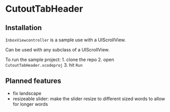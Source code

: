 # CutoutTabHeader

## Installation
  `InboxViewcontroller` is a sample use with a UIScrollView. 
  
  Can be used with any subclass of a UIScrollView.
  
  To run the sample project:
    1. clone the repo
    2. open `CutoutTabHeader.xcodeproj`
    3. hit `Run`

## Planned features
  - fix landscape
  - resizeable slider: make the slider resize to different sized words to allow for longer words
